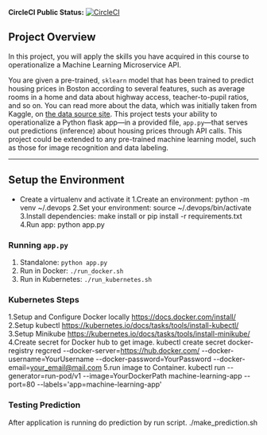**CircleCI Public Status:** [![CircleCI](https://circleci.com/gh/chalalaz/ml-microservice-kubernetes.svg?style=svg)](https://circleci.com/gh/chalalaz/ml-microservice-kubernetes)

## Project Overview

In this project, you will apply the skills you have acquired in this course to operationalize a Machine Learning Microservice API. 

You are given a pre-trained, `sklearn` model that has been trained to predict housing prices in Boston according to several features, such as average rooms in a home and data about highway access, teacher-to-pupil ratios, and so on. You can read more about the data, which was initially taken from Kaggle, on [the data source site](https://www.kaggle.com/c/boston-housing). This project tests your ability to operationalize a Python flask app—in a provided file, `app.py`—that serves out predictions (inference) about housing prices through API calls. This project could be extended to any pre-trained machine learning model, such as those for image recognition and data labeling.

---

## Setup the Environment

* Create a virtualenv and activate it
1.Create an environment: python -m venv ~/.devops
2.Set your environment: source ~/.devops/bin/activate
3.Install dependencies: make install or pip install -r requirements.txt
4.Run app: python app.py

### Running `app.py`

1. Standalone:  `python app.py`
2. Run in Docker:  `./run_docker.sh`
3. Run in Kubernetes:  `./run_kubernetes.sh`

### Kubernetes Steps

1.Setup and Configure Docker locally
  https://docs.docker.com/install/
2.Setup kubectl
  https://kubernetes.io/docs/tasks/tools/install-kubectl/
3.Setup Minikube
  https://kubernetes.io/docs/tasks/tools/install-minikube/
4.Create secret for Docker hub to get image.
kubectl create secret docker-registry regcred --docker-server=https://hub.docker.com/ --docker-username=YourUsername --docker-password=YourPassword --docker-email=your_email@mail.com
5.run image to Container.
kubectl run --generator=run-pod/v1 --image=YourDockerPath machine-learning-app --port=80 --labels='app=machine-learning-app'

### Testing Prediction
After application is running do prediction by run script.
./make_prediction.sh
